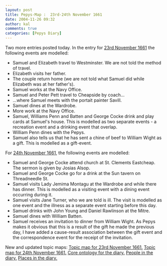 ```yaml
---
layout: post
title: Pepys-Map :  23rd-24th November 1661
date: 2004-11-26 09:32
author: kal
comments: true
categories: [Pepys Diary]
---
```

Two more entries posted today.
In the entry for <a href="http://www.pepysdiary.com/archive/1661/11/23/index.php">23rd November 1661</a> the following events are modelled:
<ul>
<li>Samuel and Elizabeth travel to Westminster. We are not told the method of travel.</li>
<li>Elizabeth visits her father.</li>
<li>The couple return home (we are not told what Samuel did while Elizabeth was at her father's).</li>
<li>Samuel works at the Navy Office.</li>
<li>Samuel and Peter Pett travel to Cheapside by coach...</li>
<li>...where Samuel meets with the portait painter Savill.</li>
<li>Samuel dines at the Wardrobe.</li>
<li>More work at the Navy Office.</li>
<li>Samuel, Williams Penn and Batten and George Cocke drink and play cards at Samuel's house. This is modelled as two separate events -  a recreation event and a drinking event that overlap.</li>
<li>William Penn dines with the Pepys.</li>
<li>Samuel also tells us that he has sent a chine of beef to William Wight as a gift. This is modelled as a gift-event.</li>
</ul>
For <a href="http://www.pepysdiary.com/archive/1661/11/24/index.php">24th November 1661</a>, the following events are modelled:
<ul>
<li>Samuel and George Cocke attend church at St. Clements Eastcheap. The sermon is given by Josias Alsop.</li>
<li>Samuel and George Cocke go for a drink at the Sun tavern on Threadneedle St.</li>
<li>Samuel visits Lady Jemima Montagu at the Wardrobe and while there has dinner. This is modelled as a visiting event with a dining event occurring during it.</li>
<li>Samuel visits Jane Turner, who we are told is ill. The visit is modelled as one event and the illness as a separate event starting before this day.</li>
<li>Samuel drinks with John Young and Daniel Rawlinson at the Mitre.</li>
<li>Samuel dines with William Batten.</li>
<li>Samuel receives an invitation to dinner from William Wight. As Pepys makes it obvious that this is a result of the gift he made the previous day, I have added a cause-result association between the gift event and the correspondence event for the receipt of the invitation.</li>
</ul>

<!--more-->
New and updated topic maps:
<a href="http://www.techquila.com/blog/archives/16611123.ltm">Topic map for 23rd November 1661.</a>
<a href="http://www.techquila.com/blog/archives/16611124.ltm">Topic map for 24th November 1661.</a>
<a href="http://www.techquila.com/blog/archives/pepys-diary-ontology.ltm">Core ontology for the diary.</a>
<a href="http://www.techquila.com/blog/archives/pepys-diary-people.ltm">People in the diary.</a>
<a href="http://www.techquila.com/blog/archives/pepys-diary-places.ltm">Places in the diary.</a>

